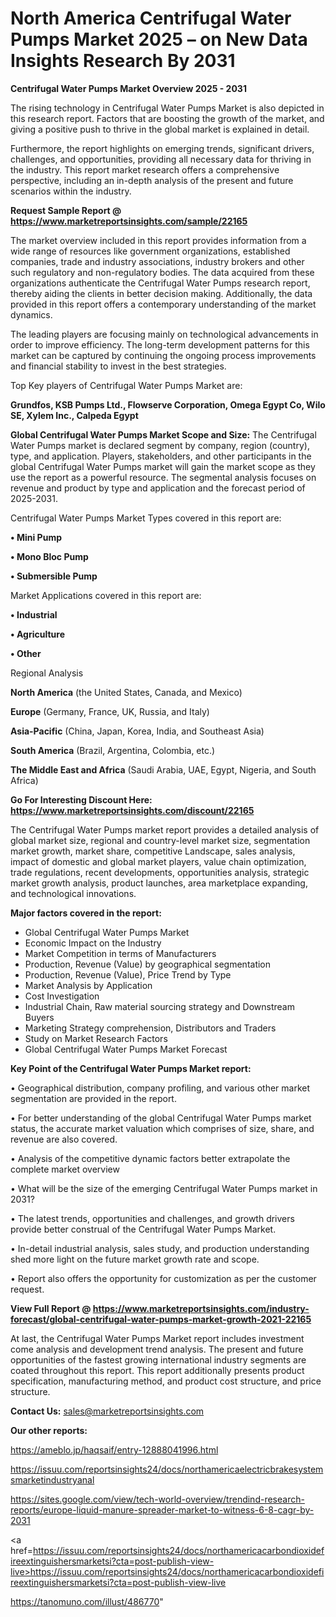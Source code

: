 # North America Centrifugal Water Pumps Market 2025 – on New Data Insights Research By 2031

<Strong> Centrifugal Water Pumps Market Overview 2025 - 2031</strong>

The rising technology in Centrifugal Water Pumps Market is also depicted in this research report. Factors that are boosting the growth of the market, and giving a positive push to thrive in the global market is explained in detail.

Furthermore, the report highlights on emerging trends, significant drivers, challenges, and opportunities, providing all necessary data for thriving in the industry. This report market research offers a comprehensive perspective, including an in-depth analysis of the present and future scenarios within the industry.

<strong>Request Sample Report @ <a href=https://www.marketreportsinsights.com/sample/22165>https://www.marketreportsinsights.com/sample/22165</a></strong>

The market overview included in this report provides information from a wide range of resources like government organizations, established companies, trade and industry associations, industry brokers and other such regulatory and non-regulatory bodies. The data acquired from these organizations authenticate the Centrifugal Water Pumps research report, thereby aiding the clients in better decision making. Additionally, the data provided in this report offers a contemporary understanding of the market dynamics.

The leading players are focusing mainly on technological advancements in order to improve efficiency. The long-term development patterns for this market can be captured by continuing the ongoing process improvements and financial stability to invest in the best strategies.

Top Key players of Centrifugal Water Pumps Market are:

<strong>Grundfos, KSB Pumps Ltd., Flowserve Corporation, Omega Egypt Co, Wilo SE, Xylem Inc., Calpeda Egypt</strong>

<strong><b>Global Centrifugal Water Pumps Market Scope and Size:</b></strong>
The Centrifugal Water Pumps market is declared segment by company, region (country), type, and application. Players, stakeholders, and other participants in the global Centrifugal Water Pumps market will gain the market scope as they use the report as a powerful resource. The segmental analysis focuses on revenue and product by type and application and the forecast period of 2025-2031.

Centrifugal Water Pumps Market Types covered in this report are:

<strong>• Mini Pump

• Mono Bloc Pump

• Submersible Pump</strong>

Market Applications covered in this report are:

<strong>• Industrial

• Agriculture

• Other</strong> 

Regional Analysis

<strong>North America</strong> (the United States, Canada, and Mexico)

<strong>Europe</strong> (Germany, France, UK, Russia, and Italy)

<strong>Asia-Pacific</strong> (China, Japan, Korea, India, and Southeast Asia)

<strong>South America</strong> (Brazil, Argentina, Colombia, etc.)

<strong>The Middle East and Africa</strong> (Saudi Arabia, UAE, Egypt, Nigeria, and South Africa)

<strong>Go For Interesting Discount Here: <a href=https://www.marketreportsinsights.com/discount/22165>https://www.marketreportsinsights.com/discount/22165</a></strong>

The Centrifugal Water Pumps market report provides a detailed analysis of global market size, regional and country-level market size, segmentation market growth, market share, competitive Landscape, sales analysis, impact of domestic and global market players, value chain optimization, trade regulations, recent developments, opportunities analysis, strategic market growth analysis, product launches, area marketplace expanding, and technological innovations.

<strong><b>Major factors covered in the report:</b></strong>
<ul>
  <li>Global Centrifugal Water Pumps Market </li>
  <li>Economic Impact on the Industry</li>
  <li>Market Competition in terms of Manufacturers</li>
  <li>Production, Revenue (Value) by geographical segmentation</li>
  <li>Production, Revenue (Value), Price Trend by Type</li>
  <li>Market Analysis by Application</li>
  <li>Cost Investigation</li>
  <li>Industrial Chain, Raw material sourcing strategy and Downstream Buyers</li>
  <li>Marketing Strategy comprehension, Distributors and Traders</li>
  <li>Study on Market Research Factors</li>
  <li>Global Centrifugal Water Pumps Market Forecast</li>
</ul>

<strong><b>Key Point of the Centrifugal Water Pumps Market report:</b></strong>

• Geographical distribution, company profiling, and various other market segmentation are provided in the report.

• For better understanding of the global Centrifugal Water Pumps market status, the accurate market valuation which comprises of size, share, and revenue are also covered.

• Analysis of the competitive dynamic factors better extrapolate the complete market overview

• What will be the size of the emerging Centrifugal Water Pumps market in 2031?

• The latest trends, opportunities and challenges, and growth drivers provide better construal of the Centrifugal Water Pumps Market.

• In-detail industrial analysis, sales study, and production understanding shed more light on the future market growth rate and scope.

• Report also offers the opportunity for customization as per the customer request.

<strong><b>View Full Report @ <a href=https://www.marketreportsinsights.com/industry-forecast/global-centrifugal-water-pumps-market-growth-2021-22165>https://www.marketreportsinsights.com/industry-forecast/global-centrifugal-water-pumps-market-growth-2021-22165</a></b></strong>


At last, the Centrifugal Water Pumps Market report includes investment come analysis and development trend analysis. The present and future opportunities of the fastest growing international industry segments are coated throughout this report. This report additionally presents product specification, manufacturing method, and product cost structure, and price structure.

<strong>Contact Us:</strong>
sales@marketreportsinsights.com

<strong>Our other reports:</strong>

<a href=https://ameblo.jp/haqsaif/entry-12888041996.html>https://ameblo.jp/haqsaif/entry-12888041996.html</a>

<a href=https://issuu.com/reportsinsights24/docs/northamericaelectricbrakesystemsmarketindustryanal>https://issuu.com/reportsinsights24/docs/northamericaelectricbrakesystemsmarketindustryanal</a>

<a href=https://sites.google.com/view/tech-world-overview/trendind-research-reports/europe-liquid-manure-spreader-market-to-witness-6-8-cagr-by-2031>https://sites.google.com/view/tech-world-overview/trendind-research-reports/europe-liquid-manure-spreader-market-to-witness-6-8-cagr-by-2031</a>

<a href=https://issuu.com/reportsinsights24/docs/northamericacarbondioxidefireextinguishersmarketsi?cta=post-publish-view-live>https://issuu.com/reportsinsights24/docs/northamericacarbondioxidefireextinguishersmarketsi?cta=post-publish-view-live</a>

<a href=https://tanomuno.com/illust/486770>https://tanomuno.com/illust/486770</a>"
